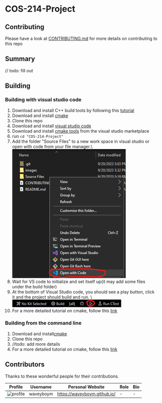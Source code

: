 # COS-214-Project

## Contributing
Please have a look at <a href="https://github.com/waveyboym/COS-214-Project/blob/main/CONTRIBUTING.md">CONTRIBUTING.md</a> for more details on contributing to this repo

## Summary
// todo: fill out

## Building
### Building with visual studio code
1. Download and install C++ build tools by following this <a href="https://github.com/bycloudai/InstallVSBuildToolsWindows">tutorial</a>
2. Download and install <a href="https://cmake.org/download/#latest">cmake</a>
3. Clone this repo
4. Download and install <a href="https://code.visualstudio.com/">visual studio code</a>
5. Download and install <a href="https://marketplace.visualstudio.com/items?itemName=ms-vscode.cmake-tools">cmake tools</a> from the visual studio marketplace
6. run ```cd "COS-214-Project"```
7. Add the folder "Source Files" to a new work space in visual studio or open with code from your file manager.\ ![openwithcode](images/openwithcode.png "openwithcode")
8. Wait for VS code to initialize and set itself up(it may add some files under the build folder)
9. At the bottom of Visual Studio code, you should see a play button, click it and the project should build and run. \ ![build](images/build.png "build")
10. For a more detailed tutorial on cmake, follow this <a href="https://cmake.org/cmake/help/latest/guide/tutorial/index.html">link</a>

### Building from the command line
1. Download and install<a href="https://cmake.org/download/#latest">cmake</a>
2. Clone this repo
3. //todo: add more details
4. For a more detailed tutorial on cmake, follow this <a href="https://cmake.org/cmake/help/latest/guide/tutorial/index.html">link</a>

## Contributors

Thanks to these wonderful people for their contributions.

| Profile      | Username | Personal Website | Role | Bio |
| ----------- | ----------- | ----------- | ----------- | ----------- |
| <img src="https://avatars.githubusercontent.com/u/93211335?v=4" alt="profile" width="100" height="100"/> | waveyboym | <a href="https://waveyboym.github.io/">https://waveyboym.github.io/</a> | - | - |
